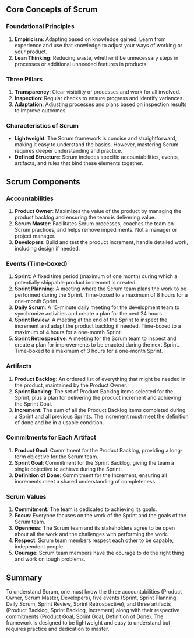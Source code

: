 
## Core Concepts of Scrum

### Foundational Principles
1. **Empiricism**: Adapting based on knowledge gained. Learn from experience and use that knowledge to adjust your ways of working or your product.
2. **Lean Thinking**: Reducing waste, whether it be unnecessary steps in processes or additional unneeded features in products.

### Three Pillars
1. **Transparency**: Clear visibility of processes and work for all involved.
2. **Inspection**: Regular checks to ensure progress and identify variances.
3. **Adaptation**: Adjusting processes and plans based on inspection results to improve outcomes.

### Characteristics of Scrum
- **Lightweight**: The Scrum framework is concise and straightforward, making it easy to understand the basics. However, mastering Scrum requires deeper understanding and practice.
- **Defined Structure**: Scrum includes specific accountabilities, events, artifacts, and rules that bind these elements together.

## Scrum Components

### Accountabilities
1. **Product Owner**: Maximizes the value of the product by managing the product backlog and ensuring the team is delivering value.
2. **Scrum Master**: Facilitates Scrum processes, coaches the team on Scrum practices, and helps remove impediments. Not a manager or project manager.
3. **Developers**: Build and test the product increment, handle detailed work, including design if needed.

### Events (Time-boxed)
1. **Sprint**: A fixed time period (maximum of one month) during which a potentially shippable product increment is created.
2. **Sprint Planning**: A meeting where the Scrum team plans the work to be performed during the Sprint. Time-boxed to a maximum of 8 hours for a one-month Sprint.
3. **Daily Scrum**: A 15-minute daily meeting for the development team to synchronize activities and create a plan for the next 24 hours.
4. **Sprint Review**: A meeting at the end of the Sprint to inspect the increment and adapt the product backlog if needed. Time-boxed to a maximum of 4 hours for a one-month Sprint.
5. **Sprint Retrospective**: A meeting for the Scrum team to inspect and create a plan for improvements to be enacted during the next Sprint. Time-boxed to a maximum of 3 hours for a one-month Sprint.

### Artifacts
1. **Product Backlog**: An ordered list of everything that might be needed in the product, maintained by the Product Owner.
2. **Sprint Backlog**: The set of Product Backlog items selected for the Sprint, plus a plan for delivering the product increment and achieving the Sprint Goal.
3. **Increment**: The sum of all the Product Backlog items completed during a Sprint and all previous Sprints. The increment must meet the definition of done and be in a usable condition.

### Commitments for Each Artifact
1. **Product Goal**: Commitment for the Product Backlog, providing a long-term objective for the Scrum team.
2. **Sprint Goal**: Commitment for the Sprint Backlog, giving the team a single objective to achieve during the Sprint.
3. **Definition of Done**: Commitment for the Increment, ensuring all increments meet a shared understanding of completeness.

### Scrum Values
1. **Commitment**: The team is dedicated to achieving its goals.
2. **Focus**: Everyone focuses on the work of the Sprint and the goals of the Scrum team.
3. **Openness**: The Scrum team and its stakeholders agree to be open about all the work and the challenges with performing the work.
4. **Respect**: Scrum team members respect each other to be capable, independent people.
5. **Courage**: Scrum team members have the courage to do the right thing and work on tough problems.

## Summary
To understand Scrum, one must know the three accountabilities (Product Owner, Scrum Master, Developers), five events (Sprint, Sprint Planning, Daily Scrum, Sprint Review, Sprint Retrospective), and three artifacts (Product Backlog, Sprint Backlog, Increment) along with their respective commitments (Product Goal, Sprint Goal, Definition of Done). The framework is designed to be lightweight and easy to understand but requires practice and dedication to master.
